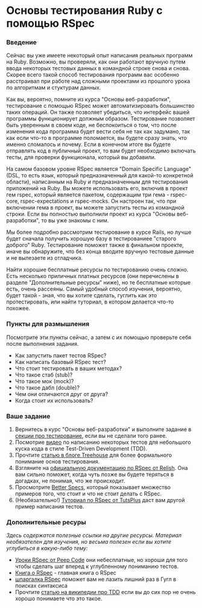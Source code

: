 # Основы тестирования Ruby с помощью RSpec

### Введение

Сейчас вы уже имеете некоторый опыт написания реальных программ на Ruby. Возможно, вы проверяли, как они работают вручную путем ввода некоторых тестовых данных в командной строке снова и снова. Скорее всего такой способ тестирования программ вас особенно расстраивал при работе над сложными проектами из прошлого урока по алгоритмам и стуктурам данных.

Как вы, вероятно, помните из курса "Основы веб-разработки", тестирование с помощью RSpec может автоматизировать большинство таких операций. Он также позволяет убедиться, что интерфейс вашей программы функционирует должным образом. Тестирование позволяет быть уверенным в своем коде, не беспокоиться о том, что после изменения кода программа будет вести себя не так как задумано, так как если что-то в программе поломается, вы будете сразу знать, что именно сломалось и почему. Если в конечном итоге вы будете отправлять код в публичный проект, то вам будет необходимо включать тесты, для проверки функционала, который вы добавили.

На самом базовом уровне RSpec является "Domain Specific Language" (DSL, то есть язык, который предназначенный для какой-то конкретной области), написанным на Ruby и предназначенным для тестирования приложений на Ruby. Вы можете использовать его, включив в проект гем rspec, который является пакетом, содержащим три гема - rspec-core, rspec-expectations и rspec-mocks. Он настроен так, что при включении гема в проект, вы можете запустить тесты из командной строки. Если вы полностью выполнили проект из курса "Основы веб-разработки", то вы уже знакомы с ним.

Мы более подробно рассмотрим тестирование в курсе Rails, но лучше будет сначала получить хорошую базу в тестированиее "старого доброго" Ruby. Тестирование поможет также в финальном проекте, иначе вы обнаружите, что без конца вводите вручную тестовые данные и не вылезаете из отладчика.

Найти хорошие бесплатные ресурсы по тестированию очень сложно. Есть несколько приличных платных ресурсов (они перечислены в разделе "Дополнительные ресурсы" ниже), но те бесплатные которые есть, очень рассеяны. Самый удобный способ изучения, вероятно, будет такой - зная, что вы хотите сделать, гуглить как это протестировать, или найти туториал, в котором делается что-то похожее.

### Пункты для размышления

Посмотрите эти пункты сейчас, а затем с их помощью проверьте себя после выполнения задания.

- Как запустить пакет тестов RSpec?
- Как написать базовый RSpec тест?
- Что стоит тестировать в ваших методах?
- Что такое стаб (stub)?
- Что такое мок (mock)?
- Что такое дабл (double)?
- Чем они отличаются друг от друга?
- Когда стоит их использовать?

### Ваше задание

1. Вернитесь в курс "Основы веб-разработки" и выполните задание в [секции про тестирование](/basics-of-web-development/testing-basics), если вы не сделали того ранее.
2. Посмотрие [видео](http://www.youtube.com/watch?v=JhR9Ib1Ylb8&feature=relmfu) по написанию некоторых тестов для небольшого куска кода в стиле Test-Driven Development (TDD).
3. Прочтите [статью в блоге Treehouse](http://blog.teamtreehouse.com/an-introduction-to-rspec) для более формального понимание основ тестирования.
4. Взгляните на [официальную документацию по RSpec от Relish](https://www.relishapp.com/rspec/rspec-core/v/2-4/docs). Она вам сильно поможет, когда чуть позже вы будете теряться в догадках, не понимая, что же происходит.
5. Просмотрите [Better Specs](http://betterspecs.org/ru/), который показывает множество примеров того, что стоит и что не стоит делать с RSpec.
6. (Необязательно!) [Туториал по RSpec от TutsPlus](http://net.tutsplus.com/tutorials/ruby/ruby-for-newbies-testing-with-rspec/) даст вам другой пример написания тестов.

### Дополнительные ресуры

_Здесь содержатся полезные ссылки на другие ресурсы. Материал необязателен для изучения, но весьма полезен если вы хотите углубиться в какую-либо тему:_

- [Уроки RSpec от Peep Code](https://peepcode.com/products/rspec-i) они небесплатные, но хороши для того чтобы сделать шаг вперед к углубленному пониманию тестов.
- [Книга о RSpec](http://www.amazon.com/The-RSpec-Book-Behaviour-Development/dp/1934356379) - главная книга о RSpec
- [шпаргалка RSpec](http://www.anchor.com.au/wp-content/uploads/rspec_cheatsheet_attributed.pdf) поможет вам не лазить лишний раз в Гугл в поисках синтаксиса
- Прочтите [статью на википедии про TDD](https://ru.wikipedia.org/wiki/Разработка_через_тестирование) если вы до сих пор не очень хорошо понимаете что это такое.
